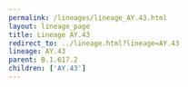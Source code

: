 ```yaml
---
permalink: /lineages/lineage_AY.43.html
layout: lineage_page
title: Lineage AY.43
redirect_to: ../lineage.html?lineage=AY.43
lineage: AY.43
parent: B.1.617.2
children: ['AY.43']
---
```

